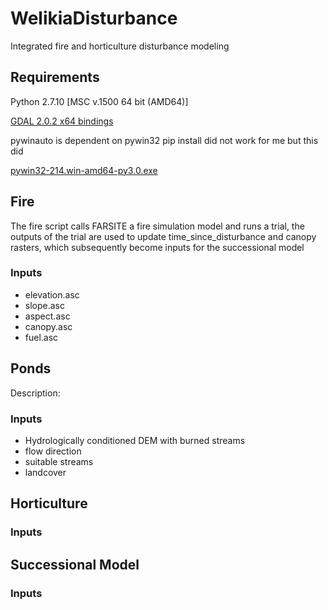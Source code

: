 # WelikiaDisturbance
Integrated fire and horticulture disturbance modeling
## Requirements ##
Python 2.7.10 [MSC v.1500 64 bit (AMD64)]


[GDAL 2.0.2 x64 bindings](http://www.lfd.uci.edu/~gohlke/pythonlibs/#gdal)

pywinauto is dependent on pywin32 pip install did not work for me but this did

[pywin32-214.win-amd64-py3.0.exe](https://sourceforge.net/projects/pywin32/files/pywin32/Build%20214/)

## Fire ##
The fire script calls FARSITE a fire simulation model and runs a trial, the outputs of the trial are used to update time_since_disturbance and canopy rasters, which subsequently become inputs for the successional model 
### Inputs ###
 - elevation.asc
 - slope.asc
 - aspect.asc
 - canopy.asc
 - fuel.asc

## Ponds 
Description:
### Inputs
 - Hydrologically conditioned DEM with burned streams
 - flow direction
 - suitable streams
 - landcover
 
## Horticulture
### Inputs

## Successional Model ##
### Inputs ###
